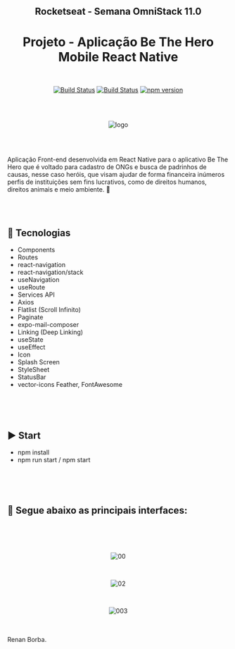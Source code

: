 <div align="center">

## Rocketseat - Semana OmniStack 11.0
# Projeto - Aplicação Be The Hero Mobile React Native

</div>

<br>

<div align="center">

[![Build Status](https://img.shields.io/github/stars/RenanBorba/be-the-hero.svg)](https://github.com/RenanBorba/be-the-hero) [![Build Status](https://img.shields.io/github/forks/RenanBorba/be-the-hero.svg)](https://github.com/RenanBorba/be-the-hero) [![npm version](https://badge.fury.io/js/react-native.svg)](https://badge.fury.io/js/react-native)

</div>

<br><br>

<div align="center">

![logo](https://user-images.githubusercontent.com/48495838/80030077-19d0fa00-84be-11ea-8134-79c40d91f883.png)

</div>

<br><br>

Aplicação Front-end desenvolvida em React Native para o aplicativo Be The Hero que é voltado para cadastro de ONGs e busca de padrinhos de causas, nesse caso heróis, que visam ajudar de forma financeira inúmeros perfis de instituições sem fins lucrativos, como de direitos humanos, direitos animais e meio ambiente. 🦸

<br><br>

## :rocket: Tecnologias
<ul>
  <li>Components</li> 
  <li>Routes</li>
  <li>react-navigation</li> 
  <li>react-navigation/stack</li>
  <li>useNavigation</li> 
  <li>useRoute</li>
  <li>Services API</li>
  <li>Axios</li> 
  <li>Flatlist (Scroll Infinito)</li> 
  <li>Paginate</li>
  <li>expo-mail-composer</li>
  <li>Linking (Deep Linking)</li>
  <li>useState</li>
  <li>useEffect</li>
  <li>Icon</li>
  <li>Splash Screen</li>
  <li>StyleSheet</li>
  <li>StatusBar</li>
  <li>vector-icons Feather, FontAwesome</li>
</ul>

<br><br><br>

## :arrow_forward: Start
<ul>
  <li>npm install</li>
  <li>npm run start / npm start</li>
</ul>

<br><br><br>

## :mega: Segue abaixo as principais interfaces:

<br><br><br>

<div align="center">

![00](https://user-images.githubusercontent.com/48495838/81208157-02593d00-8fa5-11ea-9329-ff4220e15cbc.jpg)

<br>

![02](https://user-images.githubusercontent.com/48495838/81208296-33397200-8fa5-11ea-9cfb-11c0c90ec3e3.jpg)

<br>

![003](https://user-images.githubusercontent.com/48495838/81209096-6d574380-8fa6-11ea-8d91-7ad754083c66.jpg)

</div>

<br><br>
Renan Borba.
